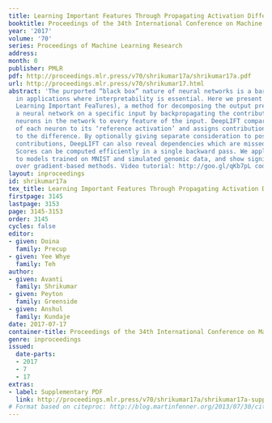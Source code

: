 ```yaml
---
title: Learning Important Features Through Propagating Activation Differences
booktitle: Proceedings of the 34th International Conference on Machine Learning
year: '2017'
volume: '70'
series: Proceedings of Machine Learning Research
address: 
month: 0
publisher: PMLR
pdf: http://proceedings.mlr.press/v70/shrikumar17a/shrikumar17a.pdf
url: http://proceedings.mlr.press/v70/shrikumar17.html
abstract: 'The purported “black box” nature of neural networks is a barrier to adoption
  in applications where interpretability is essential. Here we present DeepLIFT (Deep
  Learning Important FeaTures), a method for decomposing the output prediction of
  a neural network on a specific input by backpropagating the contributions of all
  neurons in the network to every feature of the input. DeepLIFT compares the activation
  of each neuron to its ‘reference activation’ and assigns contribution scores according
  to the difference. By optionally giving separate consideration to positive and negative
  contributions, DeepLIFT can also reveal dependencies which are missed by other approaches.
  Scores can be computed efficiently in a single backward pass. We apply DeepLIFT
  to models trained on MNIST and simulated genomic data, and show significant advantages
  over gradient-based methods. Video tutorial: http://goo.gl/qKb7pL code: http://goo.gl/RM8jvH'
layout: inproceedings
id: shrikumar17a
tex_title: Learning Important Features Through Propagating Activation Differences
firstpage: 3145
lastpage: 3153
page: 3145-3153
order: 3145
cycles: false
editor:
- given: Doina
  family: Precup
- given: Yee Whye
  family: Teh
author:
- given: Avanti
  family: Shrikumar
- given: Peyton
  family: Greenside
- given: Anshul
  family: Kundaje
date: 2017-07-17
container-title: Proceedings of the 34th International Conference on Machine Learning
genre: inproceedings
issued:
  date-parts:
  - 2017
  - 7
  - 17
extras:
- label: Supplementary PDF
  link: http://proceedings.mlr.press/v70/shrikumar17a/shrikumar17a-supp.pdf
# Format based on citeproc: http://blog.martinfenner.org/2013/07/30/citeproc-yaml-for-bibliographies/
---
```

